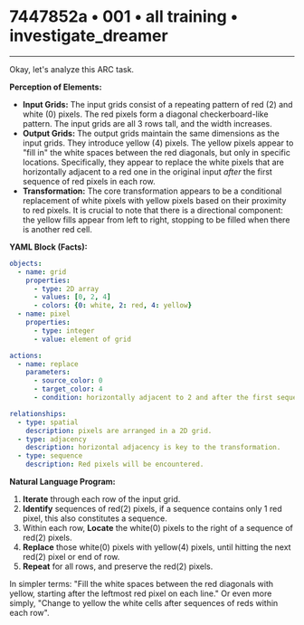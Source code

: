 # 7447852a • 001 • all training • investigate_dreamer

---
Okay, let's analyze this ARC task.

**Perception of Elements:**

*   **Input Grids:** The input grids consist of a repeating pattern of red (2) and white (0) pixels. The red pixels form a diagonal checkerboard-like pattern. The input grids are all 3 rows tall, and the width increases.
*   **Output Grids:** The output grids maintain the same dimensions as the input grids. They introduce yellow (4) pixels. The yellow pixels appear to "fill in" the white spaces between the red diagonals, but only in specific locations. Specifically, they appear to replace the white pixels that are horizontally adjacent to a red one in the original input *after* the first sequence of red pixels in each row.
* **Transformation:** The core transformation appears to be a conditional replacement of white pixels with yellow pixels based on their proximity to red pixels. It is crucial to note that there is a directional component: the yellow fills appear from left to right, stopping to be filled when there is another red cell.

**YAML Block (Facts):**



```yaml
objects:
  - name: grid
    properties:
      - type: 2D array
      - values: [0, 2, 4]
      - colors: {0: white, 2: red, 4: yellow}
  - name: pixel
    properties:
      - type: integer
      - value: element of grid

actions:
  - name: replace
    parameters:
      - source_color: 0
      - target_color: 4
      - condition: horizontally adjacent to 2 and after the first sequence of 2s.

relationships:
  - type: spatial
    description: pixels are arranged in a 2D grid.
  - type: adjacency
    description: horizontal adjacency is key to the transformation.
  - type: sequence
    description: Red pixels will be encountered.
```



**Natural Language Program:**

1.  **Iterate** through each row of the input grid.
2.  **Identify** sequences of red(2) pixels, if a sequence contains only 1 red pixel, this also constitutes a sequence.
3.  Within each row, **Locate** the white(0) pixels to the right of a sequence of red(2) pixels.
4.  **Replace** those white(0) pixels with yellow(4) pixels, until hitting the next red(2) pixel or end of row.
5.  **Repeat** for all rows, and preserve the red(2) pixels.

In simpler terms: "Fill the white spaces between the red diagonals with yellow, starting after the leftmost red pixel on each line." Or even more simply, "Change to yellow the white cells after sequences of reds within each row".

